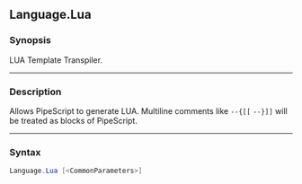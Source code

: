 Language.Lua
------------




### Synopsis
LUA Template Transpiler.



---


### Description

Allows PipeScript to generate LUA.
Multiline comments like ```--{[[```  ```--}]]``` will be treated as blocks of PipeScript.



---


### Syntax
```PowerShell
Language.Lua [<CommonParameters>]
```
